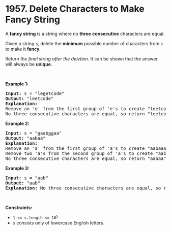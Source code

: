 <h1>1957. Delete Characters to Make Fancy String</h1>

<div><p>A <strong>fancy string</strong> is a string where no <strong>three</strong> <strong>consecutive</strong> characters are equal.</p>
<p>Given a string <code>s</code>, delete the <strong>minimum</strong> possible number of characters from <code>s</code> to make it <strong>fancy</strong>.</p>
<p>Return <em>the final string after the deletion</em>. It can be shown that the answer will always be <strong>unique</strong>.</p>
<p>&nbsp;</p>
<p><strong>Example 1:</strong></p>
<pre><strong>Input:</strong> s = "le<u>e</u>etcode"
<strong>Output:</strong> "leetcode"
<strong>Explanation:</strong>
Remove an 'e' from the first group of 'e's to create "leetcode".
No three consecutive characters are equal, so return "leetcode".
</pre>
<p><strong>Example 2:</strong></p>
<pre><strong>Input:</strong> s = "<u>a</u>aab<u>aa</u>aa"
<strong>Output:</strong> "aabaa"
<strong>Explanation:</strong>
Remove an 'a' from the first group of 'a's to create "aabaaaa".
Remove two 'a's from the second group of 'a's to create "aabaa".
No three consecutive characters are equal, so return "aabaa".
</pre>
<p><strong>Example 3:</strong></p>
<pre><strong>Input:</strong> s = "aab"
<strong>Output:</strong> "aab"
<strong>Explanation:</strong> No three consecutive characters are equal, so return "aab".
</pre>
<p>&nbsp;</p>
<p><strong>Constraints:</strong></p>
<ul>
<li><code>1 &lt;= s.length &lt;= 10<sup>5</sup></code></li>
<li><code>s</code> consists only of lowercase English letters.</li>
</ul>
</div>